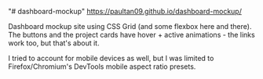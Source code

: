 "# dashboard-mockup" https://paultan09.github.io/dashboard-mockup/


Dashboard mockup site using CSS Grid (and some flexbox here and there). The buttons and the project cards have hover + active animations - the links work too, but that's about it.

I tried to account for mobile devices as well, but I was limited to Firefox/Chromium's DevTools mobile aspect ratio presets.
